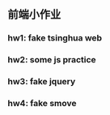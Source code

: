 ## 前端小作业
### hw1: fake tsinghua web
### hw2: some js practice
### hw3: fake jquery
### hw4: fake smove
